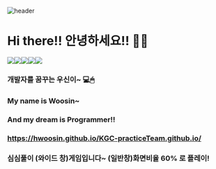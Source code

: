 ![header](https://capsule-render.vercel.app/api?type=waving&color=auto&height=300&section=header&text=HWoosin&fontSize=90)
# Hi there!! 안녕하세요!! 👋😊
<img src="https://img.shields.io/badge/Java-red"/><img src = "https://img.shields.io/badge/JavaScript-F7DF1E"/><img src = "https://img.shields.io/badge/MySql-blue"/><img src="https://img.shields.io/badge/%20-%20Jsp-blueviolet"/><img src ="https://img.shields.io/badge/%20-%20OracleDB-hotpink"/>

### 개발자를 꿈꾸는 우신이~ 💻🖱
### My name is Woosin~ 
### And my dream is Programmer!! 

### https://hwoosin.github.io/KGC-practiceTeam.github.io/
### 심심풀이 (와이드 창)게임입니다~ (일반창)화면비율 60% 로 플레이!


